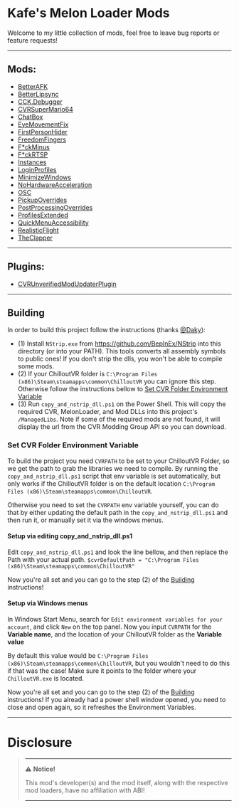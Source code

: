 # Kafe's Melon Loader Mods

Welcome to my little collection of mods, feel free to leave bug reports or feature requests!

---

## Mods:

- [BetterAFK](BetterAFK)
- [BetterLipsync](BetterLipsync)
- [CCK.Debugger](CCK.Debugger)
- [CVRSuperMario64](CVRSuperMario64)
- [ChatBox](ChatBox)
- [EyeMovementFix](EyeMovementFix)
- [FirstPersonHider](FirstPersonHider)
- [FreedomFingers](FreedomFingers)
- [F*ckMinus](FuckMinus)
- [F*ckRTSP](FuckRTSP)
- [Instances](Instances)
- [LoginProfiles](LoginProfiles)
- [MinimizeWindows](MinimizeWindows)
- [NoHardwareAcceleration](NoHardwareAcceleration)
- [OSC](OSC)
- [PickupOverrides](PickupOverrides)
- [PostProcessingOverrides](PostProcessingOverrides)
- [ProfilesExtended](ProfilesExtended)
- [QuickMenuAccessibility](QuickMenuAccessibility)
- [RealisticFlight](RealisticFlight)
- [TheClapper](TheClapper)

---

## Plugins:
- [CVRUnverifiedModUpdaterPlugin](CVRUnverifiedModUpdaterPlugin)

---

## Building

In order to build this project follow the instructions (thanks [@Daky](https://github.com/dakyneko)):

- (1) Install `NStrip.exe` from https://github.com/BepInEx/NStrip into this directory (or into your PATH). This tools
  converts all assembly symbols to public ones! If you don't strip the dlls, you won't be able to compile some mods.
- (2) If your ChilloutVR folder is `C:\Program Files (x86)\Steam\steamapps\common\ChilloutVR` you can ignore this step.
  Otherwise follow the instructions bellow
  to [Set CVR Folder Environment Variable](#set-cvr-folder-environment-variable)
- (3) Run `copy_and_nstrip_dll.ps1` on the Power Shell. This will copy the required CVR, MelonLoader, and Mod DLLs into
  this project's `/ManagedLibs`. Note if some of the required mods are not found, it will display the url from the CVR
  Modding Group API so you can download.

### Set CVR Folder Environment Variable

To build the project you need `CVRPATH` to be set to your ChilloutVR Folder, so we get the path to grab the libraries 
we need to compile. By running the `copy_and_nstrip_dll.ps1` script that env variable is set automatically, but only
works if the ChilloutVR folder is on the default location `C:\Program Files (x86)\Steam\steamapps\common\ChilloutVR`.

Otherwise you need to set the `CVRPATH` env variable yourself, you can do that by either updating the default path in
the `copy_and_nstrip_dll.ps1` and then run it, or manually set it via the windows menus.


#### Setup via editing copy_and_nstrip_dll.ps1

Edit `copy_and_nstrip_dll.ps1` and look the line bellow, and then replace the Path with your actual path.
```$cvrDefaultPath = "C:\Program Files (x86)\Steam\steamapps\common\ChilloutVR"```

Now you're all set and you can go to the step (2) of the [Building](#building) instructions!


#### Setup via Windows menus

In Windows Start Menu, search for `Edit environment variables for your account`, and click `New` on the top panel.
Now you input `CVRPATH` for the **Variable name**, and the location of your ChilloutVR folder as the **Variable value**

By default this value would be `C:\Program Files (x86)\Steam\steamapps\common\ChilloutVR`, but you wouldn't need to do
this if that was the case! Make sure it points to the folder where your `ChilloutVR.exe` is located.

Now you're all set and you can go to the step (2) of the [Building](#building) instructions! If you already had a power
shell window opened, you need to close and open again, so it refreshes the Environment Variables.

---

# Disclosure  

> ---
> ⚠️ **Notice!**  
>
> This mod's developer(s) and the mod itself, along with the respective mod loaders, have no affiliation with ABI!
>
> ---
